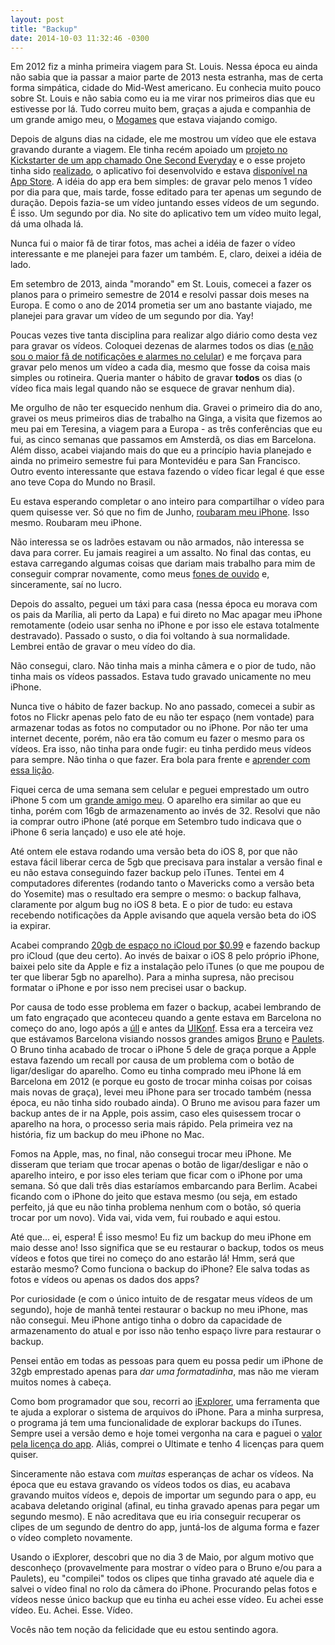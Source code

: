 ```yaml
---
layout: post
title: "Backup"
date: 2014-10-03 11:32:46 -0300
---
```


Em 2012 fiz a minha primeira viagem para St. Louis. Nessa época eu ainda não sabia que ia passar a maior parte de 2013 nesta estranha, mas de certa forma simpática, cidade do Mid-West americano. Eu conhecia muito pouco sobre St. Louis e não sabia como eu ia me virar nos primeiros dias que eu estivesse por lá. Tudo correu muito bem, graças a ajuda e companhia de um grande amigo meu, o [Mogames](https://www.facebook.com/gmogames) que estava viajando comigo.

Depois de alguns dias na cidade, ele me mostrou um vídeo que ele estava gravando durante a viagem. Ele tinha recém apoiado um [projeto no Kickstarter de um app chamado One Second Everyday](https://www.kickstarter.com/projects/cesarkuriyama/1-second-everyday-app) e o esse projeto tinha sido [realizado](http://1secondeveryday.com), o aplicativo foi desenvolvido e estava [disponível na App Store](https://itunes.apple.com/us/app/1-second-everyday/id587823548?mt=8). A idéia do app era bem simples: de gravar pelo menos 1 vídeo por dia para que, mais tarde, fosse editado para ter apenas um segundo de duração. Depois fazia-se um vídeo juntando esses vídeos de um segundo. É isso. Um segundo por dia. No site do aplicativo tem um vídeo muito legal, dá uma olhada lá.

Nunca fui o maior fã de tirar fotos, mas achei a idéia de fazer o vídeo interessante e me planejei para fazer um também. E, claro, deixei a idéia de lado.

Em setembro de 2013, ainda "morando" em St. Louis, comecei a fazer os planos para o primeiro semestre de 2014 e resolvi passar dois meses na Europa. E como o ano de 2014 prometia ser um ano bastante viajado, me planejei para gravar um vídeo de um segundo por dia. Yay!

Poucas vezes tive tanta disciplina para realizar algo diário como desta vez para gravar os vídeos. Coloquei dezenas de alarmes todos os dias ([e não sou o maior fã de notificações e alarmes no celular](http://brunokoga.com/2014/09/04/modo-aviao/)) e me forçava para gravar pelo menos um vídeo a cada dia, mesmo que fosse da coisa mais simples ou rotineira. Queria manter o hábito de gravar **todos** os dias (o vídeo fica mais legal quando não se esquece de gravar nenhum dia).

Me orgulho de não ter esquecido nenhum dia. Gravei o primeiro dia do ano, gravei os meus primeiros dias de trabalho na Ginga, a visita que fizemos ao meu pai em Teresina, a viagem para a Europa - as três conferências que eu fui, as cinco semanas que passamos em Amsterdã, os dias em Barcelona. Além disso, acabei viajando mais do que eu a princípio havia planejado e ainda no primeiro semestre fui para Montevidéu e para San Francisco. Outro evento interessante que estava fazendo o vídeo ficar legal é que esse ano teve Copa do Mundo no Brasil.

Eu estava esperando completar o ano inteiro para compartilhar o vídeo para quem quisesse ver. Só que no fim de Junho, [roubaram meu iPhone](http://brunokoga.com/2014/06/23/nao-aconteceu-nada/). Isso mesmo. Roubaram meu iPhone.

Não interessa se os ladrões estavam ou não armados, não interessa se dava para correr. Eu jamais reagirei a um assalto. No final das contas, eu estava carregando algumas coisas que dariam mais trabalho para mim de conseguir comprar novamente, como meus [fones de ouvido](http://www.amazon.com/Bose-QuietComfort-Acoustic-Cancelling-Headphones/dp/B008YUNK46/ref=sr_1_4?ie=UTF8&qid=1412344347&sr=8-4&keywords=quiet+comfort+blue) e, sinceramente, saí no lucro.

Depois do assalto, peguei um táxi para casa (nessa época eu morava com os pais da Marília, ali perto da Lapa) e fui direto no Mac apagar meu iPhone remotamente (odeio usar senha no iPhone e por isso ele estava totalmente destravado). Passado o susto, o dia foi voltando à sua normalidade. Lembrei então de gravar o meu vídeo do dia.

Não consegui, claro. Não tinha mais a minha câmera e o pior de tudo, não tinha mais os vídeos passados. Estava tudo gravado unicamente no meu iPhone.

Nunca tive o hábito de fazer backup. No ano passado, comecei a subir as fotos no Flickr apenas pelo fato de eu não ter espaço (nem vontade) para armazenar todas as fotos no computador ou no iPhone. Por não ter uma internet decente, porém, não era tão comum eu fazer o mesmo para os vídeos. Era isso, não tinha para onde fugir: eu tinha perdido meus vídeos para sempre. Não tinha o que fazer. Era bola para frente e [aprender com essa lição](http://brunokoga.com/2014/07/13/casa-digital-em-chamas---uma-licao-sobre-deixar-para-tras/).

Fiquei cerca de uma semana sem celular e peguei emprestado um outro iPhone 5 com um [grande amigo meu](https://www.facebook.com/gmsampaio). O aparelho era similar ao que eu tinha, porém com 16gb de armazenamento ao invés de 32. Resolvi que não ia comprar outro iPhone (até porque em Setembro tudo indicava que o iPhone 6 seria lançado) e uso ele até hoje.

Até ontem ele estava rodando uma versão beta do iOS 8, por que não estava fácil liberar cerca de 5gb que precisava para instalar a versão final e eu não estava conseguindo fazer backup pelo iTunes. Tentei em 4 computadores diferentes (rodando tanto o Mavericks como a versão beta do Yosemite) mas o resultado era sempre o mesmo: o backup falhava, claramente por algum bug no iOS 8 beta. E o pior de tudo: eu estava recebendo notificações da Apple avisando que aquela versão beta do iOS ia expirar.

Acabei comprando [20gb de espaço no iCloud por $0.99](http://support.apple.com/kb/HT5879?viewlocale=en_US&locale=en_US) e fazendo backup pro iCloud (que deu certo). Ao invés de baixar o iOS 8 pelo próprio iPhone, baixei pelo site da Apple e fiz a instalação pelo iTunes (o que me poupou de ter que liberar 5gb no aparelho). Para a minha supresa, não precisou formatar o iPhone e por isso nem precisei usar o backup.

Por causa de todo esse problema em fazer o backup, acabei lembrando de um fato engraçado que aconteceu quando a gente estava em Barcelona no começo do ano, logo após a [úll](http://2014.ull.ie) e antes da [UIKonf](http://2014.ull.ie). Essa era a terceira vez que estávamos Barcelona visiando nossos grandes amigos [Bruno](https://twitter.com/brun01) e [Paulets](https://www.facebook.com/apar.lopez). O Bruno tinha acabado de trocar o iPhone 5 dele de graça porque a Apple estava fazendo um recall por causa de um problema com o botão de ligar/desligar do aparelho. Como eu tinha comprado meu iPhone lá em Barcelona em 2012 (e porque eu gosto de trocar minha coisas por coisas mais novas de graça), levei meu iPhone para ser trocado também (nessa época, eu não tinha sido roubado ainda). O Bruno me avisou para fazer um backup antes de ir na Apple, pois assim, caso eles quisessem trocar o aparelho na hora, o processo seria mais rápido. Pela primeira vez na história, fiz um backup do meu iPhone no Mac.

Fomos na Apple, mas, no final, não consegui trocar meu iPhone. Me disseram que teriam que trocar apenas o botão de ligar/desligar e não o aparelho inteiro, e por isso eles teriam que ficar com o iPhone por uma semana. Só que dali três dias estaríamos embarcando para Berlim. Acabei ficando com o iPhone do jeito que estava mesmo (ou seja, em estado perfeito, já que eu não tinha problema nenhum com o botão, só queria trocar por um novo). Vida vai, vida vem, fui roubado e aqui estou.

Até que... ei, espera! É isso mesmo! Eu fiz um backup do meu iPhone em maio desse ano! Isso significa que se eu restaurar o backup, todos os meus vídeos e fotos que tirei no começo do ano estarão lá! Hmm, será que estarão mesmo? Como funciona o backup do iPhone? Ele salva todas as fotos e vídeos ou apenas os dados dos apps?

Por curiosidade (e com o único intuito de de resgatar meus vídeos de um segundo), hoje de manhã tentei restaurar o backup no meu iPhone, mas não consegui. Meu iPhone antigo tinha o dobro da capacidade de armazenamento do atual e por isso não tenho espaço livre para restaurar o backup.

Pensei então em todas as pessoas para quem eu possa pedir um iPhone de 32gb emprestado apenas para _dar uma formatadinha_, mas não me vieram muitos nomes à cabeça.

Como bom programador que sou, recorri ao [iExplorer](http://www.macroplant.com/iexplorer/), uma ferramenta que te ajuda a explorar o sistema de arquivos do iPhone. Para a minha surpresa, o programa já tem uma funcionalidade de explorar backups do iTunes. Sempre usei a versão demo e hoje tomei vergonha na cara e paguei o [valor pela licença do app](http://www.macroplant.com/iexplorer/buy-now/). Aliás, comprei o Ultimate e tenho 4 licenças para quem quiser.

Sinceramente não estava com _muitas_ esperanças de achar os vídeos. Na época que eu estava gravando os vídeos todos os dias, eu acabava gravando muitos vídeos e, depois de importar um segundo para o app, eu acabava deletando original (afinal, eu tinha gravado apenas para pegar um segundo mesmo). E não acreditava que eu iria conseguir recuperar os clipes de um segundo de dentro do app, juntá-los de alguma forma e fazer o vídeo completo novamente.

Usando o iExplorer, descobri que no dia 3 de Maio, por algum motivo que desconheço (provavelmente para mostrar o vídeo para o Bruno e/ou para a Paulets), eu "compilei" todos os clipes que tinha gravado até aquele dia e salvei o vídeo final no rolo da câmera do iPhone. Procurando pelas fotos e vídeos nesse único backup que eu tinha eu achei esse vídeo. Eu achei esse vídeo. Eu. Achei. Esse. Vídeo.

Vocês não tem noção da felicidade que eu estou sentindo agora.
